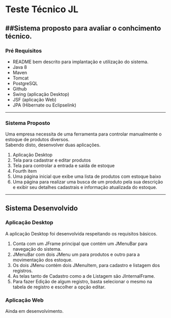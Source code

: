 # Teste Técnico JL

##Sistema proposto para avaliar o conhcimento técnico.
---

### Pré Requisitos

- README bem descrito para implantação e utilização do sistema.
- Java 8
- Maven
- Tomcat
- PostgreSQL
- Github
- Swing (aplicação Desktop)
- JSF (aplicação Web)
- JPA (Hibernate ou Eclipselink)

---
### Sistema Proposto
 Uma empresa necessita de uma ferramenta para controlar manualmente o estoque de produtos diversos.  
 Sabendo disto, desenvolver duas aplicações.
 
1. Aplicação Desktop
  1. Tela para cadastrar e editar produtos
  2. Tela para controlar a entrada e saída de estoque
2. Fourth item
  1. Uma página inicial que exibe uma lista de produtos com estoque baixo
  2. Uma página para realizar uma busca de um produto pela sua descrição e exibir seu detalhes cadastrais e informação atualizada do estoque.
  
---
## Sistema Desenvolvido

### Aplicação Desktop

 A aplicação Desktop foi desenvolvida respeitando os requisitos básicos.  
 
 1. Conta com um JFrame principal que contém um JMenuBar para navegação do sistema.
 2. JMenuBar com dois JMenu um para produtos e outro para a movimentação dos estoque.
  1. Os dois JMenu contém dois JMenuItem, para cadastro e listagem dos registros.
 3. As telas tanto de Cadastro como a de Listagem são JInternalFrame.
 4. Para fazer Edição de algum registro, basta selecionar o mesmo na tabela de registro e escolher a opção editar.
 
 ### Aplicação Web
 
 Ainda em desenvolvimento.
  
